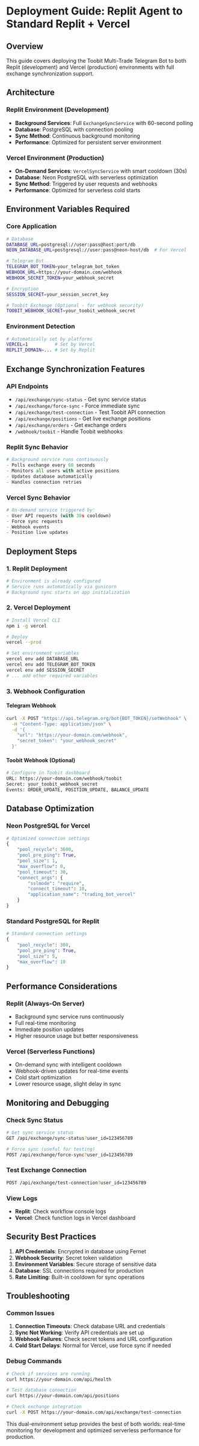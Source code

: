 # Deployment Guide: Replit Agent to Standard Replit + Vercel

## Overview
This guide covers deploying the Toobit Multi-Trade Telegram Bot to both Replit (development) and Vercel (production) environments with full exchange synchronization support.

## Architecture

### Replit Environment (Development)
- **Background Services**: Full `ExchangeSyncService` with 60-second polling
- **Database**: PostgreSQL with connection pooling
- **Sync Method**: Continuous background monitoring
- **Performance**: Optimized for persistent server environment

### Vercel Environment (Production)
- **On-Demand Services**: `VercelSyncService` with smart cooldown (30s)
- **Database**: Neon PostgreSQL with serverless optimization
- **Sync Method**: Triggered by user requests and webhooks
- **Performance**: Optimized for serverless cold starts

## Environment Variables Required

### Core Application
```bash
# Database
DATABASE_URL=postgresql://user:pass@host:port/db
NEON_DATABASE_URL=postgresql://user:pass@neon-host/db  # For Vercel

# Telegram Bot
TELEGRAM_BOT_TOKEN=your_telegram_bot_token
WEBHOOK_URL=https://your-domain.com/webhook
WEBHOOK_SECRET_TOKEN=your_webhook_secret

# Encryption
SESSION_SECRET=your_session_secret_key

# Toobit Exchange (Optional - for webhook security)
TOOBIT_WEBHOOK_SECRET=your_toobit_webhook_secret
```

### Environment Detection
```bash
# Automatically set by platforms
VERCEL=1          # Set by Vercel
REPLIT_DOMAIN=... # Set by Replit
```

## Exchange Synchronization Features

### API Endpoints
- `/api/exchange/sync-status` - Get sync service status
- `/api/exchange/force-sync` - Force immediate sync
- `/api/exchange/test-connection` - Test Toobit API connection
- `/api/exchange/positions` - Get live exchange positions
- `/api/exchange/orders` - Get exchange orders
- `/webhook/toobit` - Handle Toobit webhooks

### Replit Sync Behavior
```python
# Background service runs continuously
- Polls exchange every 60 seconds
- Monitors all users with active positions
- Updates database automatically
- Handles connection retries
```

### Vercel Sync Behavior
```python
# On-demand service triggered by:
- User API requests (with 30s cooldown)
- Force sync requests
- Webhook events
- Position live updates
```

## Deployment Steps

### 1. Replit Deployment
```bash
# Environment is already configured
# Service runs automatically via gunicorn
# Background sync starts on app initialization
```

### 2. Vercel Deployment
```bash
# Install Vercel CLI
npm i -g vercel

# Deploy
vercel --prod

# Set environment variables
vercel env add DATABASE_URL
vercel env add TELEGRAM_BOT_TOKEN
vercel env add SESSION_SECRET
# ... add other required variables
```

### 3. Webhook Configuration

#### Telegram Webhook
```bash
curl -X POST "https://api.telegram.org/bot{BOT_TOKEN}/setWebhook" \
  -H "Content-Type: application/json" \
  -d '{
    "url": "https://your-domain.com/webhook",
    "secret_token": "your_webhook_secret"
  }'
```

#### Toobit Webhook (Optional)
```bash
# Configure in Toobit dashboard
URL: https://your-domain.com/webhook/toobit
Secret: your_toobit_webhook_secret
Events: ORDER_UPDATE, POSITION_UPDATE, BALANCE_UPDATE
```

## Database Optimization

### Neon PostgreSQL for Vercel
```python
# Optimized connection settings
{
    "pool_recycle": 3600,
    "pool_pre_ping": True,
    "pool_size": 1,
    "max_overflow": 0,
    "pool_timeout": 30,
    "connect_args": {
        "sslmode": "require",
        "connect_timeout": 10,
        "application_name": "trading_bot_vercel"
    }
}
```

### Standard PostgreSQL for Replit
```python
# Standard connection settings
{
    "pool_recycle": 300,
    "pool_pre_ping": True,
    "pool_size": 5,
    "max_overflow": 10
}
```

## Performance Considerations

### Replit (Always-On Server)
- Background sync service runs continuously
- Full real-time monitoring
- Immediate position updates
- Higher resource usage but better responsiveness

### Vercel (Serverless Functions)
- On-demand sync with intelligent cooldown
- Webhook-driven updates for real-time events
- Cold start optimization
- Lower resource usage, slight delay in sync

## Monitoring and Debugging

### Check Sync Status
```bash
# Get sync service status
GET /api/exchange/sync-status?user_id=123456789

# Force sync (useful for testing)
POST /api/exchange/force-sync?user_id=123456789
```

### Test Exchange Connection
```bash
POST /api/exchange/test-connection?user_id=123456789
```

### View Logs
- **Replit**: Check workflow console logs
- **Vercel**: Check function logs in Vercel dashboard

## Security Best Practices

1. **API Credentials**: Encrypted in database using Fernet
2. **Webhook Security**: Secret token validation
3. **Environment Variables**: Secure storage of sensitive data
4. **Database**: SSL connections required for production
5. **Rate Limiting**: Built-in cooldown for sync operations

## Troubleshooting

### Common Issues
1. **Connection Timeouts**: Check database URL and credentials
2. **Sync Not Working**: Verify API credentials are set up
3. **Webhook Failures**: Check secret tokens and URL configuration
4. **Cold Start Delays**: Normal for Vercel, use force sync if needed

### Debug Commands
```bash
# Check if services are running
curl https://your-domain.com/api/health

# Test database connection
curl https://your-domain.com/api/positions

# Check exchange integration
curl -X POST https://your-domain.com/api/exchange/test-connection
```

This dual-environment setup provides the best of both worlds: real-time monitoring for development and optimized serverless performance for production.